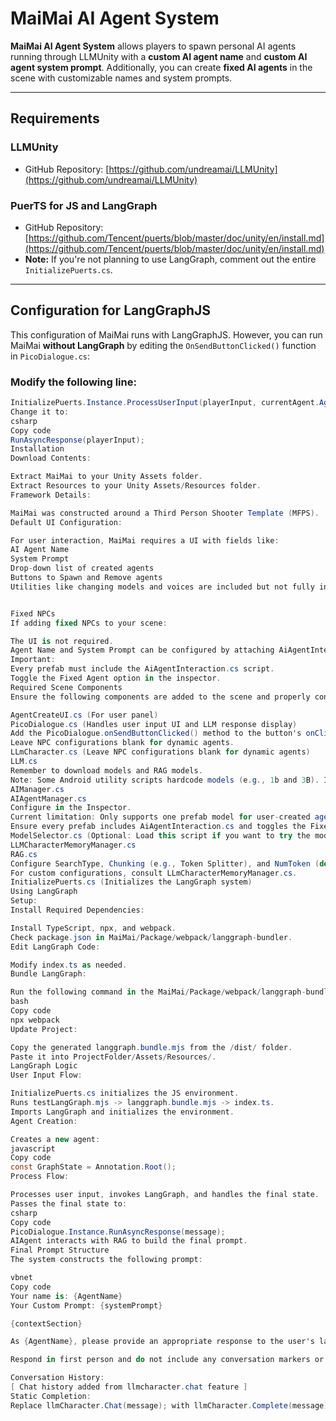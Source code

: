 # MaiMai AI Agent System

**MaiMai AI Agent System** allows players to spawn personal AI agents running through LLMUnity with a **custom AI agent name** and **custom AI agent system prompt**. Additionally, you can create **fixed AI agents** in the scene with customizable names and system prompts.

---

## Requirements

### **LLMUnity**
- GitHub Repository: [https://github.com/undreamai/LLMUnity](https://github.com/undreamai/LLMUnity)

### **PuerTS for JS and LangGraph**
- GitHub Repository: [https://github.com/Tencent/puerts/blob/master/doc/unity/en/install.md](https://github.com/Tencent/puerts/blob/master/doc/unity/en/install.md)
- **Note:** If you're not planning to use LangGraph, comment out the entire `InitializePuerts.cs`.

---

## Configuration for LangGraphJS

This configuration of MaiMai runs with LangGraphJS. However, you can run MaiMai **without LangGraph** by editing the `OnSendButtonClicked()` function in `PicoDialogue.cs`:

### **Modify the following line:**
```csharp
InitializePuerts.Instance.ProcessUserInput(playerInput, currentAgent.AgentId);
Change it to:
csharp
Copy code
RunAsyncResponse(playerInput);
Installation
Download Contents:

Extract MaiMai to your Unity Assets folder.
Extract Resources to your Unity Assets/Resources folder.
Framework Details:

MaiMai was constructed around a Third Person Shooter Template (MFPS).
Default UI Configuration:

For user interaction, MaiMai requires a UI with fields like:
AI Agent Name
System Prompt
Drop-down list of created agents
Buttons to Spawn and Remove agents
Utilities like changing models and voices are included but not fully integrated yet.


Fixed NPCs
If adding fixed NPCs to your scene:

The UI is not required.
Agent Name and System Prompt can be configured by attaching AiAgentInteraction.cs to the NPC GameObject.
Important:
Every prefab must include the AiAgentInteraction.cs script.
Toggle the Fixed Agent option in the inspector.
Required Scene Components
Ensure the following components are added to the scene and properly configured in the Unity Inspector:

AgentCreateUI.cs (For user panel)
PicoDialogue.cs (Handles user input UI and LLM response display)
Add the PicoDialogue.onSendButtonClicked() method to the button's onClick() event.
Leave NPC configurations blank for dynamic agents.
LLmCharacter.cs (Leave NPC configurations blank for dynamic agents)
LLM.cs
Remember to download models and RAG models.
Note: Some Android utility scripts hardcode models (e.g., 1b and 3B). If adding more, adjust LLMUnitySetupHelper.cs accordingly.
AIManager.cs
AIAgentManager.cs
Configure in the Inspector.
Current limitation: Only supports one prefab model for user-created agents (dynamic support planned).
Ensure every prefab includes AiAgentInteraction.cs and toggles the Fixed Agent option.
ModelSelector.cs (Optional: Load this script if you want to try the model selector.)
LLMCharacterMemoryManager.cs
RAG.cs
Configure SearchType, Chunking (e.g., Token Splitter), and NumToken (default: 10).
For custom configurations, consult LLmCharacterMemoryManager.cs.
InitializePuerts.cs (Initializes the LangGraph system)
Using LangGraph
Setup:
Install Required Dependencies:

Install TypeScript, npx, and webpack.
Check package.json in MaiMai/Package/webpack/langgraph-bundler.
Edit LangGraph Code:

Modify index.ts as needed.
Bundle LangGraph:

Run the following command in the MaiMai/Package/webpack/langgraph-bundler folder:
bash
Copy code
npx webpack
Update Project:

Copy the generated langgraph.bundle.mjs from the /dist/ folder.
Paste it into ProjectFolder/Assets/Resources/.
LangGraph Logic
User Input Flow:

InitializePuerts.cs initializes the JS environment.
Runs testLangGraph.mjs -> langgraph.bundle.mjs -> index.ts.
Imports LangGraph and initializes the environment.
Agent Creation:

Creates a new agent:
javascript
Copy code
const GraphState = Annotation.Root();
Process Flow:

Processes user input, invokes LangGraph, and handles the final state.
Passes the final state to:
csharp
Copy code
PicoDialogue.Instance.RunAsyncResponse(message);
AIAgent interacts with RAG to build the final prompt.
Final Prompt Structure
The system constructs the following prompt:

vbnet
Copy code
Your name is: {AgentName}
Your Custom Prompt: {systemPrompt}

{contextSection}

As {AgentName}, please provide an appropriate response to the user's last message.

Respond in first person and do not include any conversation markers or role labels in your response.

Conversation History:
[ Chat history added from llmcharacter.chat feature ]
Static Completion:
Replace llmCharacter.Chat(message); with llmCharacter.Complete(message); in AiAgent.cs for static completion.
